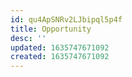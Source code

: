 ```yaml
---
id: qu4ApSNRv2LJbipql5p4f
title: Opportunity
desc: ''
updated: 1635747671092
created: 1635747671092
---
```


